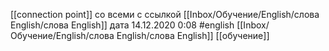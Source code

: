 [[connection point]] со всеми с ссылкой [[Inbox/Обучение/English/слова English/слова English]]
дата 14.12.2020 0:08
#english 
[[Inbox/Обучение/English/слова English/слова English]] [[обучение]]